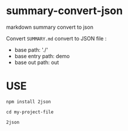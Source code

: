# summary-convert-json
markdown summary convert to json

Convert `SUMMARY.md` convert to JSON file :
* base path: './'
* base entry path: demo
* base out path: out

# USE
```
npm install 2json

cd my-project-file

2json
```